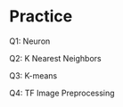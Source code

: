 # Practice
Q1: Neuron                         

Q2: K Nearest Neighbors

Q3: K-means

Q4: TF Image Preprocessing
